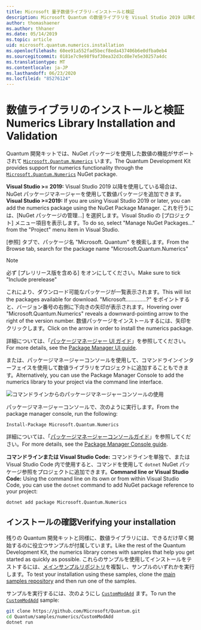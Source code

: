 ```yaml
---
title: Microsoft 量子数値ライブラリ-インストールと検証
description: Microsoft Quantum の数値ライブラリを Visual Studio 2019 以降のインストールに追加する方法について説明します。
author: thomashaener
ms.author: thhaner
ms.date: 05/14/2019
ms.topic: article
uid: microsoft.quantum.numerics.installation
ms.openlocfilehash: 60ee91a552fad5becf8eda437406b6e0dfba0eb4
ms.sourcegitcommit: 0181e7c9e98f9af30ea32d3cd8e7e5e30257a4dc
ms.translationtype: MT
ms.contentlocale: ja-JP
ms.lasthandoff: 06/23/2020
ms.locfileid: "85276124"
---
```

# <a name="numerics-library-installation-and-validation"></a><span data-ttu-id="f0b17-103">数値ライブラリのインストールと検証</span><span class="sxs-lookup"><span data-stu-id="f0b17-103">Numerics Library Installation and Validation</span></span>

<span data-ttu-id="f0b17-104">Quantum 開発キットでは、NuGet パッケージを使用した数値の機能がサポートされて [`Microsoft.Quantum.Numerics`](https://www.nuget.org/packages/Microsoft.Quantum.Numerics) います。</span><span class="sxs-lookup"><span data-stu-id="f0b17-104">The Quantum Development Kit provides support for numerics functionality through the [`Microsoft.Quantum.Numerics`](https://www.nuget.org/packages/Microsoft.Quantum.Numerics) NuGet package.</span></span>

<span data-ttu-id="f0b17-105">**Visual Studio >= 2019:** Visual Studio 2019 以降を使用している場合は、NuGet パッケージマネージャーを使用して数値パッケージを追加できます。</span><span class="sxs-lookup"><span data-stu-id="f0b17-105">**Visual Studio >=2019:** If you are using Visual Studio 2019 or later, you can add the numerics package using the NuGet Package Manager.</span></span>
<span data-ttu-id="f0b17-106">これを行うには、[NuGet パッケージの管理...] を選択します。Visual Studio の [プロジェクト] メニュー項目を表示します。</span><span class="sxs-lookup"><span data-stu-id="f0b17-106">To do so, select "Manage NuGet Packages..." from the "Project" menu item in Visual Studio.</span></span>

<span data-ttu-id="f0b17-107">[参照] タブで、パッケージ名 "Microsoft. Quantum" を検索します。</span><span class="sxs-lookup"><span data-stu-id="f0b17-107">From the Browse tab, search for the package name "Microsoft.Quantum.Numerics"</span></span>

> [!NOTE]
> <span data-ttu-id="f0b17-108">必ず [プレリリース版を含める] をオンにしてください。</span><span class="sxs-lookup"><span data-stu-id="f0b17-108">Make sure to tick "Include prerelease"</span></span>

<span data-ttu-id="f0b17-109">これにより、ダウンロード可能なパッケージが一覧表示されます。</span><span class="sxs-lookup"><span data-stu-id="f0b17-109">This will list the packages available for download.</span></span>
<span data-ttu-id="f0b17-110">"Microsoft..............?" をポイントすると、バージョン番号の右側に下向きの矢印が表示されます。</span><span class="sxs-lookup"><span data-stu-id="f0b17-110">Hovering over "Microsoft.Quantum.Numerics" reveals a downward-pointing arrow to the right of the version number.</span></span>
<span data-ttu-id="f0b17-111">数値パッケージをインストールするには、矢印をクリックします。</span><span class="sxs-lookup"><span data-stu-id="f0b17-111">Click on the arrow in order to install the numerics package.</span></span>

<span data-ttu-id="f0b17-112">詳細については、「[パッケージマネージャー UI ガイド](https://docs.microsoft.com/nuget/tools/package-manager-ui)」を参照してください。</span><span class="sxs-lookup"><span data-stu-id="f0b17-112">For more details, see the [Package Manager UI guide](https://docs.microsoft.com/nuget/tools/package-manager-ui).</span></span>

<span data-ttu-id="f0b17-113">または、パッケージマネージャーコンソールを使用して、コマンドラインインターフェイスを使用して数値ライブラリをプロジェクトに追加することもできます。</span><span class="sxs-lookup"><span data-stu-id="f0b17-113">Alternatively, you can use the Package Manager Console to add the numerics library to your project via the command line interface.</span></span>

![コマンドラインからのパッケージマネージャーコンソールの使用](~/media/vs2017-nuget-console-menu.png)

<span data-ttu-id="f0b17-115">パッケージマネージャーコンソールで、次のように実行します。</span><span class="sxs-lookup"><span data-stu-id="f0b17-115">From the package manager console, run the following:</span></span>

```
Install-Package Microsoft.Quantum.Numerics
```

<span data-ttu-id="f0b17-116">詳細については、「[パッケージマネージャーコンソールガイド](https://docs.microsoft.com/nuget/tools/package-manager-console)」を参照してください。</span><span class="sxs-lookup"><span data-stu-id="f0b17-116">For more details, see the [Package Manager Console guide](https://docs.microsoft.com/nuget/tools/package-manager-console).</span></span>

<span data-ttu-id="f0b17-117">**コマンドラインまたは Visual Studio Code:** コマンドラインを単独で、または Visual Studio Code 内で使用すると、コマンドを使用して `dotnet` NuGet パッケージ参照をプロジェクトに追加できます。</span><span class="sxs-lookup"><span data-stu-id="f0b17-117">**Command line or Visual Studio Code:** Using the command line on its own or from within Visual Studio Code, you can use the `dotnet` command to add NuGet package reference to your project:</span></span>

```dotnetcli
dotnet add package Microsoft.Quantum.Numerics
```


## <a name="verifying-your-installation"></a><span data-ttu-id="f0b17-118">インストールの確認</span><span class="sxs-lookup"><span data-stu-id="f0b17-118">Verifying your installation</span></span>

<span data-ttu-id="f0b17-119">残りの Quantum 開発キットと同様に、数値ライブラリには、できるだけ早く開始するのに役立つサンプルが付属しています。</span><span class="sxs-lookup"><span data-stu-id="f0b17-119">Like the rest of the Quantum Development Kit, the numerics library comes with samples that help you get started as quickly as possible.</span></span>
<span data-ttu-id="f0b17-120">これらのサンプルを使用してインストールをテストするには、[メインサンプルリポジトリ](https://github.com/Microsoft/Quantum)を複製し、サンプルのいずれかを実行します。</span><span class="sxs-lookup"><span data-stu-id="f0b17-120">To test your installation using these samples, clone the [main samples repository](https://github.com/Microsoft/Quantum) and then run one of the samples.</span></span>

<span data-ttu-id="f0b17-121">サンプルを実行するには、次のようにし [`CustomModAdd`](https://github.com/microsoft/Quantum/tree/master/samples/numerics/CustomModAdd) ます。</span><span class="sxs-lookup"><span data-stu-id="f0b17-121">To run the [`CustomModAdd`](https://github.com/microsoft/Quantum/tree/master/samples/numerics/CustomModAdd) sample:</span></span>

```bash
git clone https://github.com/Microsoft/Quantum.git
cd Quantum/samples/numerics/CustomModAdd
dotnet run
```
